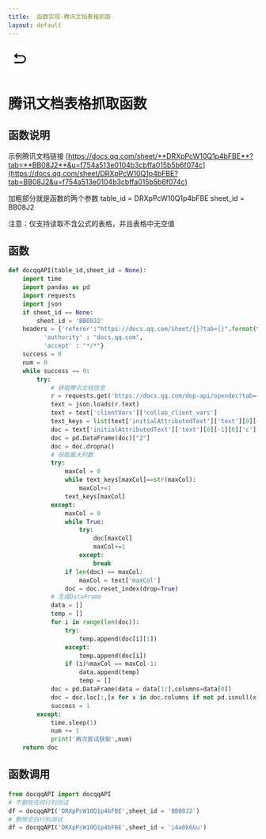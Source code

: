 ```yaml
---
title:  函数实现-腾讯文档表格抓取
layout: default
---
```

[![返回](/assets/images/back.png)](../../../../2022/07/05/Python_Index.html)

# 腾讯文档表格抓取函数

## 函数说明
示例腾讯文档链接
[https://docs.qq.com/sheet/**DRXpPcW10Q1p4bFBE**?tab=**BB08J2**&u=f754a513e0104b3cbffa015b5b6f074c](https://docs.qq.com/sheet/DRXpPcW10Q1p4bFBE?tab=BB08J2&u=f754a513e0104b3cbffa015b5b6f074c)

加粗部分就是函数的两个参数
table_id = DRXpPcW10Q1p4bFBE
sheet_id = BB08J2

注意：仅支持读取不含公式的表格，并且表格中无空值
## 函数
```python
def docqqAPI(table_id,sheet_id = None):
    import time
    import pandas as pd
    import requests
    import json
    if sheet_id == None:
        sheet_id = 'BB08J2'
    headers = {'referer':"https://docs.qq.com/sheet/{}?tab={}".format(table_id,sheet_id),
          'authority' : "docs.qq.com",
          'accept' : "*/*"}
    success = 0
    num = 0
    while success == 0:
        try:
            # 获取腾讯文档信息
            r = requests.get('https://docs.qq.com/dop-api/opendoc?tab={}&id={}&outformat=1&normal=1'.format(sheet_id,table_id),headers=headers)
            text = json.loads(r.text)
            text = text['clientVars']['collab_client_vars']
            text_keys = list(text['initialAttributedText']['text'][0][-1][0]['c'][1].keys())
            doc = text['initialAttributedText']['text'][0][-1][0]['c'][1].values()
            doc = pd.DataFrame(doc)["2"]
            doc = doc.dropna()
            # 获取最大列数
            try:
                maxCol = 0
                while text_keys[maxCol]==str(maxCol):
                    maxCol+=1
                text_keys[maxCol]
            except:
                maxCol = 0
                while True:
                    try:
                        doc[maxCol]
                        maxCol+=1
                    except:
                        break
                if len(doc) == maxCol:
                    maxCol = text['maxCol']
                doc = doc.reset_index(drop=True)
            # 生成DataFrame
            data = []
            temp = []
            for i in range(len(doc)):
                try:
                    temp.append(doc[i][1])
                except:
                    temp.append(doc[i])
                if (i)%maxCol == maxCol-1:
                    data.append(temp)
                    temp = []
            doc = pd.DataFrame(data = data[1:],columns=data[0])
            doc = doc.loc[:,[x for x in doc.columns if not pd.isnull(x)]]
            success = 1
        except:
            time.sleep(1)
            num += 1
            print('再次尝试获取',num)
    return doc
```

## 函数调用
```python
from docqqAPI import docqqAPI
# 不删除任何行列测试
df = docqqAPI('DRXpPcW10Q1p4bFBE',sheet_id = 'BB08J2')
# 删除空白行列测试
df = docqqAPI('DRXpPcW10Q1p4bFBE',sheet_id = 'i4a0k6&u')
```